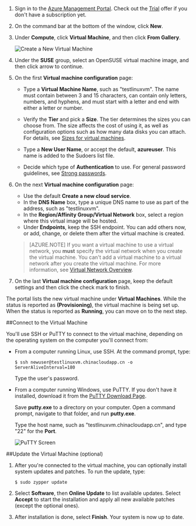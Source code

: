<properties writer="kathydav" editor="tysonn" manager="timlt" />

1. Sign in to the [Azure Management Portal](http://manage.windowsazure.cn).  Check out the [Trial](/pricing/1rmb-trial/) offer if you don't have a subscription yet.

2. On the command bar at the bottom of the window, click **New**.

3. Under **Compute**, click **Virtual Machine**, and then click **From Gallery**.

	![Create a New Virtual Machine][Image1]

4. Under the **SUSE** group, select an OpenSUSE virtual machine image, and then click arrow to continue.

5. On the first **Virtual machine configuration** page:

	- Type a **Virtual Machine Name**, such as "testlinuxvm". The name must contain between 3 and 15 characters, can contain only letters, numbers, and hyphens, and must start with a letter and end with either a letter or number.

	- Verify the **Tier** and pick a **Size**. The tier determines the sizes you can choose from. The size affects the cost of using it, as well as configuration options such as how many data disks you can attach. For details, see [Sizes for virtual machines](/documentation/articles/virtual-machines-size-specs).
	- Type a **New User Name**, or accept the default, **azureuser**. This name is added to the Sudoers list file.
	- Decide which type of **Authentication** to use. For general password guidelines, see [Strong passwords](http://msdn.microsoft.com/zh-cn/library/ms161962.aspx).

6. On the next **Virtual machine configuration** page:

	- Use the default **Create a new cloud service**.
	- In the **DNS Name** box, type a unique DNS name to use as part of the address, such as "testlinuxvm".
	- In the **Region/Affinity Group/Virtual Network** box, select a region where this virtual image will be hosted.
	- Under **Endpoints**, keep the SSH endpoint. You can add others now, or add, change, or delete them after the virtual machine is created.

	>[AZURE.NOTE] If you want a virtual machine to use a virtual network, you **must** specify the virtual network when you create the virtual machine. You can't add a virtual machine to a virtual network after you create the virtual machine. For more information, see [Virtual Network Overview](/documentation/articles/virtual-networks-overview).

7.	On the last **Virtual machine configuration** page, keep the default settings and then click the check mark to finish.

The portal lists the new virtual machine under **Virtual Machines**. While the status is reported as **(Provisioning)**, the virtual machine is being set up. When the status is reported as **Running**, you can move on to the next step.

##Connect to the Virtual Machine

You'll use SSH or PuTTY to connect to the virtual machine, depending on the operating system on the computer you'll connect from:

- From a computer running Linux, use SSH. At the command prompt, type:

	`$ ssh newuser@testlinuxvm.chinacloudapp.cn -o ServerAliveInterval=180`

	Type the user's password.

- From a computer running Windows, use PuTTY. If you don't have it installed, download it from the [PuTTY Download Page][PuTTYDownload].

	Save **putty.exe** to a directory on your computer. Open a command prompt, navigate to that folder, and run **putty.exe**.

	Type the host name, such as "testlinuxvm.chinacloudapp.cn", and type "22" for the **Port**.

	![PuTTY Screen][Image6]  

##Update the Virtual Machine (optional)

1. After you're connected to the virtual machine, you can optionally install system updates and patches. To run the update, type:

	`$ sudo zypper update`

2. Select **Software**, then **Online Update** to list available updates. Select **Accept** to start the installation and apply all new available patches (except the optional ones).

3. After installation is done, select **Finish**.  Your system is now up to date.

[PuTTYDownload]: http://www.puttyssh.org/download.html

[Image1]: ./media/create-and-configure-opensuse-vm-in-portal/CreateVM.png

[Image6]: ./media/create-and-configure-opensuse-vm-in-portal/putty.png
